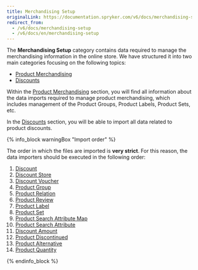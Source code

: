 ```yaml
---
title: Merchandising Setup
originalLink: https://documentation.spryker.com/v6/docs/merchandising-setup
redirect_from:
  - /v6/docs/merchandising-setup
  - /v6/docs/en/merchandising-setup
---
```


The **Merchandising Setup** category contains data required to manage the merchandising information in the online store. We have structured it into two main categories focusing on the following topics:

* [Product Merchandising](https://documentation.spryker.com/docs/product-merchandising)
* [ Discounts](https://documentation.spryker.com/docs/discounts)

Within the [Product Merchandising](https://documentation.spryker.com/docs/product-merchandising) section, you will find all information about the data imports required to manage product merchandising, which includes management of the Product Groups, Product Labels, Product Sets, etc.

In the [ Discounts](https://documentation.spryker.com/docs/discounts) section, you will be able to import all data related to product discounts.

{% info_block warningBox "Import order" %}

The order in which the files are imported is **very strict**. For this reason, the data importers should be executed in the following order:

1. [Discount](https://documentation.spryker.com/docs/file-details-discountcsv)
2. [Discount Store](https://documentation.spryker.com/docs/file-details-discount-storecsv)
3. [Discount Voucher](https://documentation.spryker.com/docs/file-details-discount-vouchercsv)
4. [Product Group](https://documentation.spryker.com/docs/file-details-product-groupcsv)
5. [Product Relation](https://documentation.spryker.com/docs/file-details-product-relationcsv)
6. [Product Review](https://documentation.spryker.com/docs/file-details-product-reviewcsv)
7. [Product Label](https://documentation.spryker.com/docs/file-details-product-labelcsv)
8. [Product Set](https://documentation.spryker.com/docs/file-details-product-setcsv)
9. [Product Search Attribute Map](https://documentation.spryker.com/docs/file-details-product-search-attribute-mapcsv)
10. [Product Search Attribute](https://documentation.spryker.com/docs/file-details-product-search-attributecsv)
1. [Discount Amount](https://documentation.spryker.com/docs/file-details-discount-amountcsv)
2. [Product Discontinued](https://documentation.spryker.com/docs/file-details-product-discontinuedcsv)
3. [Product Alternative](https://documentation.spryker.com/docs/file-details-product-alternativecsv)
4. [Product Quantity](https://documentation.spryker.com/docs/file-details-product-quantitycsv)


{% endinfo_block %}

